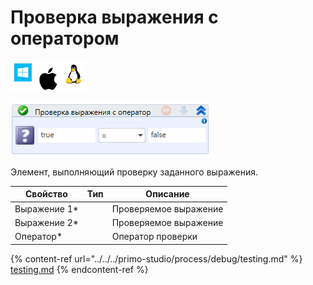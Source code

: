 # Проверка выражения с оператором

![](<../../../.gitbook/assets/image (100) (1) (1) (1) (2) (134).png>)

![](<../../../.gitbook/assets/image (74).png>)

Элемент, выполняющий проверку заданного выражения.

| Свойство      | Тип | Описание              |
| ------------- | --- | --------------------- |
| Выражение 1\* |     | Проверяемое выражение |
| Выражение 2\* |     | Проверяемое выражение |
| Оператор\*    |     | Оператор проверки     |

{% content-ref url="../../../primo-studio/process/debug/testing.md" %}
[testing.md](../../../primo-studio/process/debug/testing.md)
{% endcontent-ref %}
